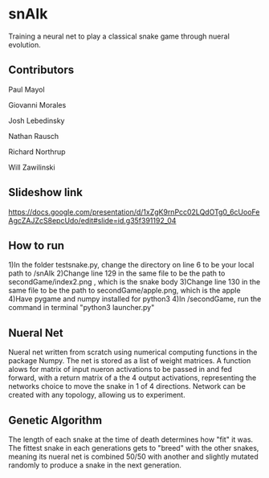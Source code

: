 # snAIk
Training a neural net to play a classical snake game through nueral evolution.

## Contributors

Paul Mayol

Giovanni Morales

Josh Lebedinsky

Nathan Rausch

Richard Northrup

Will Zawilinski

## Slideshow link

https://docs.google.com/presentation/d/1xZgK9rnPcc02LQdOTg0_6cUooFeAgcZAJZcS8epcUdo/edit#slide=id.g35f391192_04

## How to run  

1)In the folder testsnake.py, change the directory on line 6 to be your local path to /snAIk
2)Change line 129 in the same file to be the path to secondGame/index2.png , which is the snake body
3)Change line 130 in the same file to be the path to secondGame/apple.png, which is the apple
4)Have pygame and numpy installed for python3
4)In /secondGame, run the command in terminal "python3 launcher.py"

## Nueral Net

Nueral net written from scratch using numerical computing functions in the package Numpy. The net is stored as a list of weight matrices. A function alows for matrix of input nueron activations to be passed in and fed forward, with a return matrix of a the 4 output activations, representing the networks choice to move the snake in 1 of 4 directions. Network can be created with any topology, allowing us to experiment. 

## Genetic Algorithm

The length of each snake at the time of death determines how "fit" it was. The fittest snake in each generations gets to "breed" with the other snakes, meaning its nueral net is combined 50/50 with another and slightly mutated randomly to produce a snake in the next generation. 
